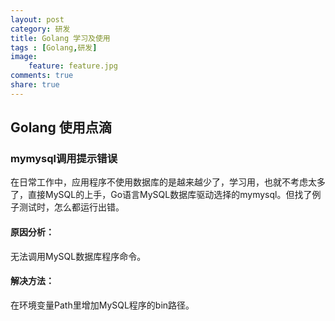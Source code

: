 ```yaml
---
layout: post
category: 研发
title: Golang 学习及使用
tags : [Golang,研发]
image:
    feature: feature.jpg
comments: true
share: true
---
```


## Golang 使用点滴

### mymysql调用提示错误

在日常工作中，应用程序不使用数据库的是越来越少了，学习用，也就不考虑太多了，直接MySQL的上手，Go语言MySQL数据库驱动选择的mymysql。但找了例子测试时，怎么都运行出错。

#### 原因分析：

无法调用MySQL数据库程序命令。

#### 解决方法：

在环境变量Path里增加MySQL程序的bin路径。
